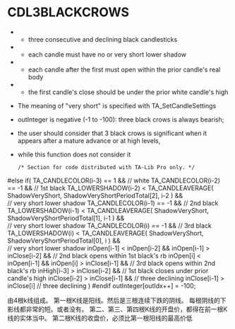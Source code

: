 # CDL3BLACKCROWS

* - three consecutive and declining black candlesticks
* - each candle must have no or very short lower shadow
* - each candle after the first must open within the prior candle's real body
* - the first candle's close should be under the prior white candle's high

* The meaning of "very short" is specified with TA_SetCandleSettings
* outInteger is negative (-1 to -100): three black crows is always bearish; 
* the user should consider that 3 black crows is significant when it appears after a mature advance or at high levels, 
* while this function does not consider it

      /* Section for code distributed with TA-Lib Pro only. */
#else
        if( TA_CANDLECOLOR(i-3) == 1 &&                                         // white
            TA_CANDLECOLOR(i-2) == -1 &&                                        // 1st black
            TA_LOWERSHADOW(i-2) < TA_CANDLEAVERAGE( ShadowVeryShort, ShadowVeryShortPeriodTotal[2], i-2 ) &&     
                                                                                // very short lower shadow
            TA_CANDLECOLOR(i-1) == -1 &&                                        // 2nd black
            TA_LOWERSHADOW(i-1) < TA_CANDLEAVERAGE( ShadowVeryShort, ShadowVeryShortPeriodTotal[1], i-1 ) &&     
                                                                                // very short lower shadow
            TA_CANDLECOLOR(i) == -1 &&                                          // 3rd black
            TA_LOWERSHADOW(i) < TA_CANDLEAVERAGE( ShadowVeryShort, ShadowVeryShortPeriodTotal[0], i ) &&         
                                                                                // very short lower shadow
            inOpen[i-1] < inOpen[i-2] && inOpen[i-1] > inClose[i-2] &&          // 2nd black opens within 1st black's rb
            inOpen[i] < inOpen[i-1] && inOpen[i] > inClose[i-1] &&              // 3rd black opens within 2nd black's rb
            inHigh[i-3] > inClose[i-2] &&                                       // 1st black closes under prior candle's high
            inClose[i-2] > inClose[i-1] &&                                      // three declining
            inClose[i-1] > inClose[i]                                           // three declining
          )
#endif
            outInteger[outIdx++] = -100;



由4根k线组成。
第一根K线是阳线。然后是三根连续下跌的阴线。
每根阴线的下影线都非常的短。或者没有。
第二、第三、第四根K线的开盘价，都得在前一根K线的实体当中。
第二根K线的收盘价，必须比第一根阳线的最高价低

